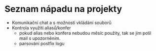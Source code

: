 Seznam nápadu na projekty
=============

* Komunikační chat a s možností vkládání souborů
* Kontrola využití aliasů/konfer
  * pokud alias nebo konfera nebudou měsíc použity, tak se jim pošl mail s upozorněním.
  * parsování postfix logu
